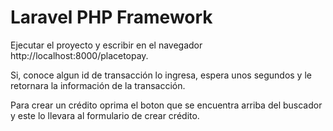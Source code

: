 # Laravel PHP Framework

Ejecutar el proyecto y escribir en el navegador http://localhost:8000/placetopay.

Si, conoce algun id de transacción lo ingresa, espera unos segundos y le retornara la información
de la transacción.

Para crear un crédito oprima el boton que se encuentra arriba del buscador y este lo llevara al formulario
de crear crédito.